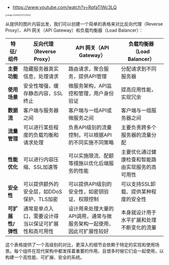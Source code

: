 





- https://www.youtube.com/watch?v=RqfaTIWc3LQ

<img src="https://p.ipic.vip/uj9r4i.png" alt="image-20240325172728742" style="zoom:40%;" />

从提供的图片内容出发，我们可以创建一个简单的表格来对比反向代理（Reverse Proxy）、API 网关（API Gateway）和负载均衡器（Load Balancer）：

| 特征/组件         | 反向代理（Reverse Proxy）                            | API 网关（API Gateway）                                      | 负载均衡器（Load Balancer）                      |
| ----------------- | ---------------------------------------------------- | ------------------------------------------------------------ | ------------------------------------------------ |
| **主要功能**      | 隐藏服务器真实信息，处理请求                         | 路由请求，聚合服务，提供API管理                              | 分配请求到不同服务器                             |
| **使用场景**      | 安全性增强，缓存静态内容，SSL终止                    | 微服务架构，API监控和管理，用户身份验证                      | 提高应用性能，实现冗余                           |
| **数据流**        | 客户端与服务器之间                                   | 客户端与一组API或微服务之间                                  | 客户端与一组服务器之间                           |
| **流量管理**      | 可以进行某些程度的负载均衡和请求处理                 | 负责API级别的流量控制，可以根据API的不同实施不同策略         | 主要负责跨多个服务器的流量分配                   |
| **性能优化**      | 可以进行内容压缩、SSL加速等                          | 可以实施限流、配额等措施以优化后端服务的性能                 | 主要优化通过健康检查和智能路由实现服务的高可用性 |
| **安全性**        | 可以提供额外的安全层，如DDoS保护、TLS加密            | 可以提供API级别的安全性，如密钥验证、权限控制                | 可以支持SSL卸载、提供某种程度的安全性            |
| **可扩展性/弹性** | 通常是单点入口，需要设计得当以保证可扩展性和高可用性 | 设计用来处理大量的API调用，通常与微服务架构一起使用，因此可扩展性较好 | 本身就设计用于水平扩展和处理不断变化的流量       |

这个表格提供了一个高级别的对比，更深入的细节会依赖于特定的实现和使用场景。每个组件在现代架构中都发挥着重要的作用，且很多时候它们会一起使用，以构建一个高性能、可扩展、安全的系统。